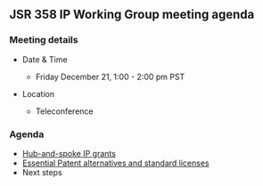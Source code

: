 ## JSR 358 IP Working Group meeting agenda

### Meeting details

*   Date & Time
    *   Friday December 21, 1:00 - 2:00 pm PST

*   Location
    *   Teleconference

### Agenda

*   [Hub-and-spoke IP grants](http://jcp.org/aboutJava/communityprocess/ec-public/materials/2012-10-16/Hub-and-Spoke-Alternative.pdf)
*   [Essential Patent alternatives and standard licenses](http://jcp.org/aboutJava/communityprocess/ec-public/materials/2012-11-20/Patent-Altenatives-and-Standard-Licenses.pdf)
*   Next steps